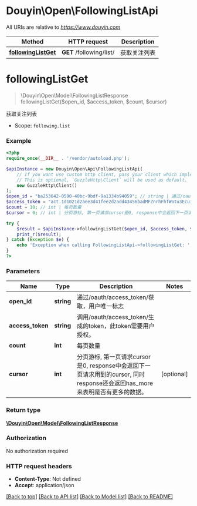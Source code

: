 # Douyin\Open\FollowingListApi

All URIs are relative to *https://www.douyin.com*

Method | HTTP request | Description
------------- | ------------- | -------------
[**followingListGet**](FollowingListApi.md#followinglistget) | **GET** /following/list/ | 获取关注列表

# **followingListGet**
> \Douyin\Open\Model\FollowingListResponse followingListGet($open_id, $access_token, $count, $cursor)

获取关注列表

* Scope: `following.list`

### Example
```php
<?php
require_once(__DIR__ . '/vendor/autoload.php');

$apiInstance = new Douyin\Open\Api\FollowingListApi(
    // If you want use custom http client, pass your client which implements `GuzzleHttp\ClientInterface`.
    // This is optional, `GuzzleHttp\Client` will be used as default.
    new GuzzleHttp\Client()
);
$open_id = "ba253642-0590-40bc-9bdf-9a1334b94059"; // string | 通过/oauth/access_token/获取，用户唯一标志
$access_token = "act.1d1021d2aee3d41fee2d2add43456badMFZnrhFhfWotu3Ecuiuka27L56lr"; // string | 调用/oauth/access_token/生成的token，此token需要用户授权。
$count = 10; // int | 每页数量
$cursor = 0; // int | 分页游标, 第一页请求cursor是0, response中会返回下一页请求用到的cursor, 同时response还会返回has_more来表明是否有更多的数据。

try {
    $result = $apiInstance->followingListGet($open_id, $access_token, $count, $cursor);
    print_r($result);
} catch (Exception $e) {
    echo 'Exception when calling FollowingListApi->followingListGet: ', $e->getMessage(), PHP_EOL;
}
?>
```

### Parameters

Name | Type | Description  | Notes
------------- | ------------- | ------------- | -------------
 **open_id** | **string**| 通过/oauth/access_token/获取，用户唯一标志 |
 **access_token** | **string**| 调用/oauth/access_token/生成的token，此token需要用户授权。 |
 **count** | **int**| 每页数量 |
 **cursor** | **int**| 分页游标, 第一页请求cursor是0, response中会返回下一页请求用到的cursor, 同时response还会返回has_more来表明是否有更多的数据。 | [optional]

### Return type

[**\Douyin\Open\Model\FollowingListResponse**](../Model/FollowingListResponse.md)

### Authorization

No authorization required

### HTTP request headers

 - **Content-Type**: Not defined
 - **Accept**: application/json

[[Back to top]](#) [[Back to API list]](../../README.md#documentation-for-api-endpoints) [[Back to Model list]](../../README.md#documentation-for-models) [[Back to README]](../../README.md)

